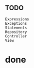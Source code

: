 
## TODO
    Expressions
    Exceptions
    Statements
    Repository
    Controller
    View

# done
